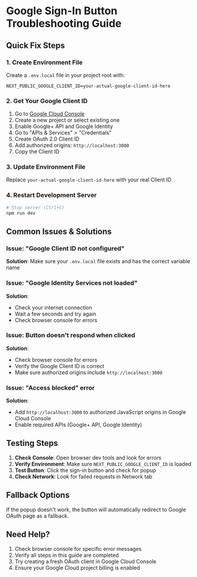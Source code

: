 # Google Sign-In Button Troubleshooting Guide

## Quick Fix Steps

### 1. Create Environment File
Create a `.env.local` file in your project root with:
```
NEXT_PUBLIC_GOOGLE_CLIENT_ID=your-actual-google-client-id-here
```

### 2. Get Your Google Client ID
1. Go to [Google Cloud Console](https://console.cloud.google.com/)
2. Create a new project or select existing one
3. Enable Google+ API and Google Identity
4. Go to "APIs & Services" > "Credentials"
5. Create OAuth 2.0 Client ID
6. Add authorized origins: `http://localhost:3000`
7. Copy the Client ID

### 3. Update Environment File
Replace `your-actual-google-client-id-here` with your real Client ID

### 4. Restart Development Server
```bash
# Stop server (Ctrl+C)
npm run dev
```

## Common Issues & Solutions

### Issue: "Google Client ID not configured"
**Solution**: Make sure your `.env.local` file exists and has the correct variable name

### Issue: "Google Identity Services not loaded"
**Solution**: 
- Check your internet connection
- Wait a few seconds and try again
- Check browser console for errors

### Issue: Button doesn't respond when clicked
**Solution**:
- Check browser console for errors
- Verify the Google Client ID is correct
- Make sure authorized origins include `http://localhost:3000`

### Issue: "Access blocked" error
**Solution**:
- Add `http://localhost:3000` to authorized JavaScript origins in Google Cloud Console
- Enable required APIs (Google+ API, Google Identity)

## Testing Steps

1. **Check Console**: Open browser dev tools and look for errors
2. **Verify Environment**: Make sure `NEXT_PUBLIC_GOOGLE_CLIENT_ID` is loaded
3. **Test Button**: Click the sign-in button and check for popup
4. **Check Network**: Look for failed requests in Network tab

## Fallback Options

If the popup doesn't work, the button will automatically redirect to Google OAuth page as a fallback.

## Need Help?

1. Check browser console for specific error messages
2. Verify all steps in this guide are completed
3. Try creating a fresh OAuth client in Google Cloud Console
4. Ensure your Google Cloud project billing is enabled
